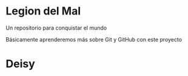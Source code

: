 # Legion del Mal

Un repositorio para conquistar el mundo

Básicamente aprenderemos más sobre Git y GitHub con este proyecto

# Deisy
